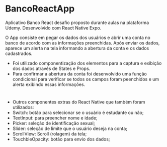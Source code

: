 # BancoReactApp

Aplicativo Banco React desafio proposto durante aulas na plataforma Udemy. Desenvolvido com React Native Expo.

O App consiste em pegar os dados dos usuários e abrir uma conta no banco de acordo com as informações preenchidas.
Após enviar os dados, aparece um alerta na tela informando a abertura da conta e os dados cadastrados.

- Foi utilizado componentização dos elementos para a captura e exibição dos dados através de States e Props.
- Para confirmar a abertura da conta foi desenvolvido uma função condicional para verificar se todos os campos foram peenchidos e um alerta exibindo essas informações.

#
- Outros componentes extras do React Native que também foram utilizados: 
- Switch: botão para selecionar se o usuário é estudante ou não;
- TextInput: para preencher nome e idade;
- Picker: seleção de identificação sexual;
- Slider: seleção de limite que o usuário deseja na conta;
- ScrollView: Scroll (rolagem) da tela;
- TouchbleOpacity: botão para envio dos dados;